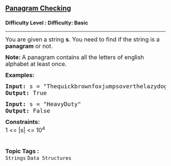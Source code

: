 <h2><a href="https://www.geeksforgeeks.org/problems/panagram-checking/1?page=2&category=Strings&difficulty=Basic&sortBy=submissions">Panagram Checking</a></h2><h3>Difficulty Level : Difficulty: Basic</h3><hr><div class="problems_problem_content__Xm_eO"><p><span style="font-size: 18px;">You are given a string <strong>s</strong>. You need to find if the string is a <strong>panagram</strong> or not.</span></p>
<p><span style="font-size: 18px;"><strong>Note: </strong>A panagram contains all the letters of english alphabet at least once.</span></p>
<p><strong><span style="font-size: 18px;">Examples:</span></strong></p>
<pre><strong><span style="font-size: 18px;">Input: </span></strong><span style="font-size: 18px;">s = "Thequickbrownfoxjumpsoverthelazydog"
<strong>Output: </strong>True</span></pre>
<pre><strong><span style="font-size: 18px;">Input: </span></strong><span style="font-size: 18px;">s = "HeavyDuty"
<strong>Output: </strong>False</span></pre>
<p><span style="font-size: 18px;"><strong>Constraints:</strong><br>1 &lt;= |s| &lt;= 10<sup>4&nbsp;</sup></span></p></div><br><p><span style=font-size:18px><strong>Topic Tags : </strong><br><code>Strings</code>&nbsp;<code>Data Structures</code>&nbsp;